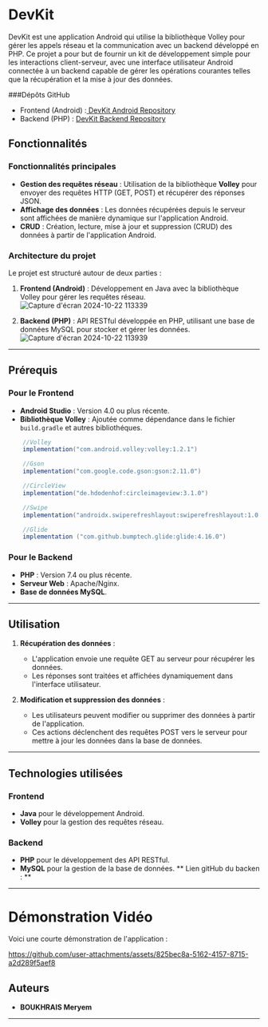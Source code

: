 
# DevKit

DevKit est une application Android qui utilise la bibliothèque Volley pour gérer les appels réseau et la communication avec un backend développé en PHP. Ce projet a pour but de fournir un kit de développement simple pour les interactions client-serveur, avec une interface utilisateur Android connectée à un backend capable de gérer les opérations courantes telles que la récupération et la mise à jour des données.

###Dépôts GitHub
- Frontend (Android) :[ DevKit Android Repository](https://github.com/Bou-Mery/Devkit_Frontend)
- Backend (PHP) : [DevKit Backend Repository](https://github.com/Bou-Mery/DevKit_backend)
## Fonctionnalités

### Fonctionnalités principales

- **Gestion des requêtes réseau** : Utilisation de la bibliothèque **Volley** pour envoyer des requêtes HTTP (GET, POST) et récupérer des réponses JSON.
- **Affichage des données** : Les données récupérées depuis le serveur sont affichées de manière dynamique sur l'application Android.
- **CRUD** : Création, lecture, mise à jour et suppression (CRUD) des données à partir de l'application Android.

### Architecture du projet

Le projet est structuré autour de deux parties :

1. **Frontend (Android)** : Développement en Java avec la bibliothèque Volley pour gérer les requêtes réseau.
   ![Capture d'écran 2024-10-22 113339](https://github.com/user-attachments/assets/6237bd84-bbad-40af-9e5a-5480647d3e9c)
   
3. **Backend (PHP)** : API RESTful développée en PHP, utilisant une base de données MySQL pour stocker et gérer les données.
   ![Capture d'écran 2024-10-22 113939](https://github.com/user-attachments/assets/2a1a06e3-e20d-409b-a951-e1fbf33f57fd)


---

## Prérequis

### Pour le Frontend
- **Android Studio** : Version 4.0 ou plus récente.
- **Bibliothèque Volley** : Ajoutée comme dépendance dans le fichier `build.gradle` et autres bibliothéques.
  
```gradle
    //Volley
    implementation("com.android.volley:volley:1.2.1")

    //Gson
    implementation("com.google.code.gson:gson:2.11.0")

    //CircleView
    implementation("de.hdodenhof:circleimageview:3.1.0")

    //Swipe
    implementation("androidx.swiperefreshlayout:swiperefreshlayout:1.0.0")

    //Glide
    implementation ("com.github.bumptech.glide:glide:4.16.0")
```

### Pour le Backend
- **PHP** : Version 7.4 ou plus récente.
- **Serveur Web** : Apache/Nginx.
- **Base de données MySQL**.

---


## Utilisation

1. **Récupération des données** :

   - L'application envoie une requête GET au serveur pour récupérer les données.
   - Les réponses sont traitées et affichées dynamiquement dans l'interface utilisateur.

2. **Modification et suppression des données** :

   - Les utilisateurs peuvent modifier ou supprimer des données à partir de l'application.
   - Ces actions déclenchent des requêtes POST vers le serveur pour mettre à jour les données dans la base de données.

---

## Technologies utilisées

### Frontend
- **Java** pour le développement Android.
- **Volley** pour la gestion des requêtes réseau.

### Backend
- **PHP** pour le développement des API RESTful.
- **MySQL** pour la gestion de la base de données.
** Lien gitHub du backen : **

---
# Démonstration Vidéo

Voici une courte démonstration de l'application :

https://github.com/user-attachments/assets/825bec8a-5162-4157-8715-a2d289f5aef8



## Auteurs

- **BOUKHRAIS Meryem** 

---



